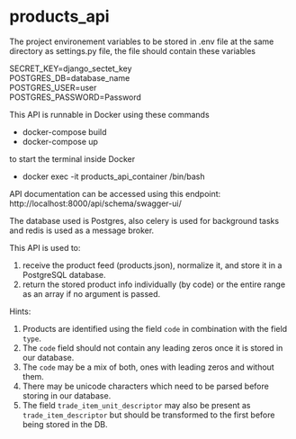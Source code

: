 # products_api

The project environement variables to be stored in .env file at the same directory as settings.py file, the file should contain these variables   

SECRET_KEY=django_sectet_key    
POSTGRES_DB=database_name  
POSTGRES_USER=user   
POSTGRES_PASSWORD=Password   

This API is runnable in Docker using these commands  
  - docker-compose build   
  - docker-compose up  
  
to start the terminal inside Docker   
  - docker exec -it products_api_container /bin/bash  
  
API documentation can be accessed using this endpoint: http://localhost:8000/api/schema/swagger-ui/

The database used is Postgres, also celery is used for background tasks and redis is used as a message broker.   

This API is used to:   
1. receive the product feed (products.json), normalize it, and store it in a PostgreSQL database.
2. return the stored product info individually (by code) or the entire range as an array if no argument is passed.


Hints:   
1. Products are identified using the field `code` in combination with the field `type`.    
2. The `code` field should not contain any leading zeros once it is stored in our database.     
3. The `code` may be a mix of both, ones with leading zeros and without them.    
4. There may be unicode characters which need to be parsed before storing in our database.    
5. The field `trade_item_unit_descriptor` may also be present as `trade_item_descriptor` but should be transformed to the first before being stored in the DB.     
